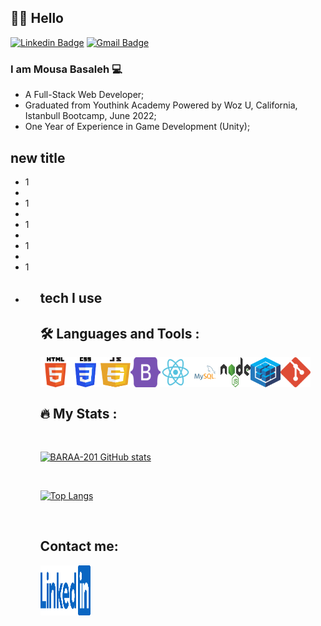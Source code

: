 ## 👨‍💻  Hello 
[![Linkedin Badge](https://img.shields.io/badge/-mousa_basaleh-blue?style=flat-square&logo=Linkedin&logoColor=white&link=https://www.linkedin.com/in/mosa-basaleh/)](https://www.linkedin.com/in/mosa-basaleh/) 
[![Gmail Badge](https://img.shields.io/badge/-mousabasaleh@gmail.com-c14438?style=flat-square&logo=Gmail&logoColor=white&link=mailto:mousabasaleh@gmail.com)](mailto:mousabasaleh@gmail.com)
<br />

### I am Mousa Basaleh 💻
- A Full-Stack Web Developer;
- Graduated from Youthink Academy Powered by Woz U, California, Istanbull Bootcamp, June 2022;
- One Year of Experience in Game Development (Unity);


  
## new title
  <ul>
    <li>1<li>
    <li>1<li>
    <li>1<li>
    <li>1<li>
    <li>1<li>
    <ul>
      
 ## tech I use
      
## :hammer_and_wrench: Languages and Tools :
<div>
<img src="https://github.com/BARAA-201/BARAA-201/blob/main/logos/html5-with-wordmark-color.svg"  alt="pic" align="left" height="48" width="48" >  
<img src="https://github.com/BARAA-201/BARAA-201/blob/main/logos/css-3-svgrepo-com.svg" alt="pic" align="left" height="48" width="48" >  
<img src="https://github.com/BARAA-201/BARAA-201/blob/main/logos/javascript.svg" alt="pic" align="left" height="48" width="48" ></a>  
<img src="https://github.com/BARAA-201/BARAA-201/blob/main/logos/bootstrap-5-seeklogo.com.svg" alt="pic" align="left" height="48" width="48" >  
<img src="https://github.com/BARAA-201/BARAA-201/blob/main/logos/react-seeklogo.com.svg" align="left" alt="pic" height="48" width="48" >  
<img src="https://github.com/BARAA-201/BARAA-201/blob/main/logos/mysql-logo-svgrepo-com.svg" alt="pic" align="left" height="48" width="48" >  
<img src="https://github.com/BARAA-201/BARAA-201/blob/main/logos/nodejs-seeklogo.com.svg" alt="pic" align="left" height="48" width="48" >
<img src="https://github.com/BARAA-201/BARAA-201/blob/main/logos/sequelize-seeklogo.com.svg"  alt="pic" align="left" height="48" width="48" >  
<img src="https://github.com/BARAA-201/BARAA-201/blob/main/logos/git-seeklogo.com.svg"  alt="pic" align="left" height="48" width="48" > 
</div>
<br />   

  &nbsp; 
    
## :fire: My Stats :
    
   &nbsp; 
  
 [![BARAA-201 GitHub stats](https://github-readme-stats.vercel.app/api?username=Mousashi7)](https://github.com/anuraghazra/github-readme-stats)

  &nbsp;  

[![Top Langs](https://github-readme-stats.vercel.app/api/top-langs/?username=Mousashi7&layout=compact)](https://github.com/anuraghazra/github-readme-stats)

 &nbsp;  
 
## Contact me:
<a href="https://www.linkedin.com/in/mosa-basaleh/"><img src="https://github.com/BARAA-201/BARAA-201/blob/main/logos/linkedin-seeklogo.com.svg" align="left" height="80" width="80" >

